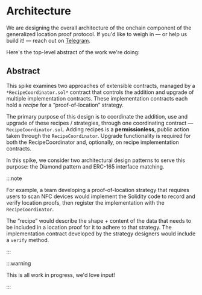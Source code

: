 # Architecture

We are designing the overall architecture of the onchain component of the generalized location proof protocol. If you'd like to weigh in —
or help us build it! — reach out on [Telegram](https://t.me/+UkTOSXnDcDM5ZTBk).

Here's the top-level abstract of the work we're doing:

## Abstract

This spike examines two approaches of extensible contracts, managed by a `*RecipeCoordinator.sol*` contract that controls the addition and
upgrade of multiple implementation contracts. These implementation contracts each hold a _recipe_ for a “proof-of-location” strategy.

The primary purpose of this design is to coordinate the addition, use and upgrade of these recipes / strategies, through one coordinating
contract — `RecipeCoordinator.sol`. Adding recipes is a **permissionless**, public action taken through the `RecipeCoordinator`. Upgrade
functionality is required for both the RecipeCoordinator and, optionally, on recipe implementation contracts.

In this spike, we consider two architectural design patterns to serve this purpose: the Diamond pattern and ERC-165 interface matching.

:::note

For example, a team developing a proof-of-location strategy that requires users to scan NFC devices would implement the Solidity code to
record and verify location proofs, then register the implementation with the `RecipeCoordinator`.

The “recipe” would describe the shape + content of the data that needs to be included in a location proof for it to adhere to that strategy.
The implementation contract developed by the strategy designers would include a `verify` method.

:::

:::warning

This is all work in progress, we'd love input!

:::
